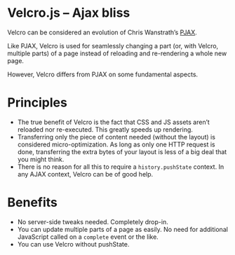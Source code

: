 Velcro.js – Ajax bliss
======================

Velcro can be considered an evolution of Chris Wanstrath’s [PJAX](...).

Like PJAX, Velcro is used for seamlessly changing a part (or, with Velcro, multiple parts) of a page instead of reloading and re-rendering a whole new page.

However, Velcro differs from PJAX on some fundamental aspects.

# Principles

- The true benefit of Velcro is the fact that CSS and JS assets aren’t reloaded nor re-executed. This greatly speeds up rendering.
- Transferring only the piece of content needed (without the layout) is considered micro-optimization. As long as only one HTTP request is done, transferring the extra bytes of your layout is less of a big deal that you might think.
- There is no reason for all this to require a `history.pushState` context. In any AJAX context, Velcro can be of good help.

# Benefits

- No server-side tweaks needed. Completely drop-in.
- You can update multiple parts of a page as easily. No need for additional JavaScript called on a `complete` event or the like.
- You can use Velcro without pushState.
